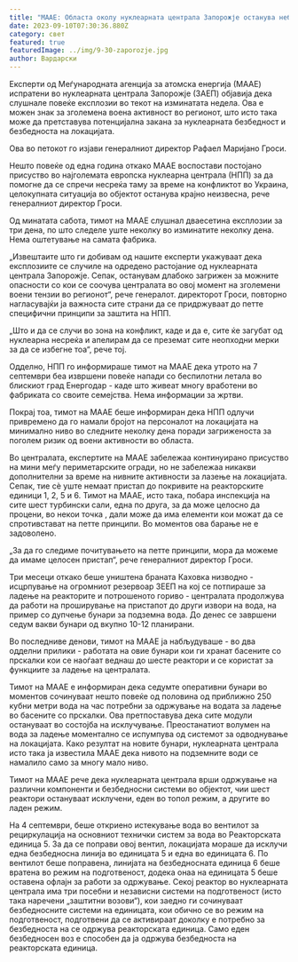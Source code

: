 ```yaml
---
title: "МААЕ: Областа околу нуклеарната централа Запорожје останува небезбедна"
date: 2023-09-10T07:30:36.880Z
category: свет
featured: true
featuredImage: ../img/9-30-zaporozje.jpg
author: Вардарски
---
```

Експерти од Меѓународната агенција за атомска енергија (МААЕ) испратени во нуклеарната централа Запорожје (ЗАЕП) објавија дека слушнале повеќе експлозии во текот на изминатата недела. Ова е можен знак за зголемена воена активност во регионот, што исто така може да претставува потенцијална закана за нуклеарната безбедност и безбедноста на локацијата.

Ова во петокот го изјави генералниот директор Рафаел Маријано Гроси.

Нешто повеќе од една година откако МААЕ воспостави постојано присуство во најголемата европска нуклеарна централа (НПП) за да помогне да се спречи несреќа таму за време на конфликтот во Украина, целокупната ситуација во објектот останува крајно неизвесна, рече генералниот директор Гроси.

Од минатата сабота, тимот на МААЕ слушнал дваесетина експлозии за три дена, по што следеле уште неколку во изминатите неколку дена. Нема оштетување на самата фабрика.

„Извештаите што ги добивам од нашите експерти укажуваат дека експлозиите се случиле на одредено растојание од нуклеарната централа Запорожје. Сепак, останувам длабоко загрижен за можните опасности со кои се соочува централата во овој момент на зголемени воени тензии во регионот“, рече генералот. директорот Гроси, повторно нагласувајќи ја важноста сите страни да се придржуваат до петте специфични принципи за заштита на НПП.

„Што и да се случи во зона на конфликт, каде и да е, сите ќе загубат од нуклеарна несреќа и апелирам да се преземат сите неопходни мерки за да се избегне тоа“, рече тој.

Одделно, НПП го информираше тимот на МААЕ дека утрото на 7 септември беа извршени повеќе напади со беспилотни летала во блискиот град Енергодар - каде што живеат многу вработени во фабриката со своите семејства. Нема информации за жртви.

Покрај тоа, тимот на МААЕ беше информиран дека НПП одлучи привремено да го намали бројот на персоналот на локацијата на минимално ниво во следните неколку дена поради загриженоста за поголем ризик од воени активности во областа.

Во централата, експертите на МААЕ забележаа континуирано присуство на мини меѓу периметарските огради, но не забележаа никакви дополнителни за време на нивните активности за лазење на локацијата. Сепак, тие сè уште немаат пристап до покривите на реакторските единици 1, 2, 5 и 6. Тимот на МААЕ, исто така, побара инспекција на сите шест турбински сали, една по друга, за да може целосно да процени, во некои точка , дали може да има елементи кои можат да се спротивстават на петте принципи. Во моментов ова барање не е задоволено.

„За да го следиме почитувањето на петте принципи, мора да можеме да имаме целосен пристап“, рече генералниот директор Гроси.

Три месеци откако беше уништена браната Каховка низводно - исцрпување на огромниот резервоар ЗЕЕП на кој се потпираше за ладење на реакторите и потрошеното гориво - централата продолжува да работи на проширување на пристапот до други извори на вода, на пример со дупчење бунари за подземна вода. До денес се завршени седум вакви бунари од вкупно 10-12 планирани.

Во последниве денови, тимот на МААЕ ја набљудуваше - во два одделни прилики - работата на овие бунари кои ги хранат басените со прскалки кои се наоѓаат веднаш до шесте реактори и се користат за функциите за ладење на централата.

Тимот на МААЕ е информиран дека седумте оперативни бунари во моментов сочинуваат нешто повеќе од половина од приближно 250 кубни метри вода на час потребни за одржување на водата за ладење во басените со прскалки. Ова претпоставува дека сите модули остануваат во состојба на исклучување. Преостанатиот волумен на вода за ладење моментално се испумпува од системот за одводнување на локацијата. Како резултат на новите бунари, нуклеарната централа исто така ја известила МААЕ дека нивото на подземните води се намалило само за многу мало ниво.

Тимот на МААЕ рече дека нуклеарната централа врши одржување на различни компоненти и безбедносни системи во објектот, чии шест реактори остануваат исклучени, еден во топол режим, а другите во ладен режим.

На 4 септември, беше откриено истекување вода во вентилот за рециркулација на основниот технички систем за вода во Реакторската единица 5. За да се поправи овој вентил, локацијата мораше да исклучи една безбедносна линија во единицата 5 и една во единицата 6. По вентилот беше поправена, линијата на безбедносната единица 6 беше вратена во режим на подготвеност, додека онаа на единицата 5 беше оставена офлајн за работи за одржување. Секој реактор во нуклеарната централа има три посебни и независни системи на подготвеност (исто така наречени „заштитни возови“), кои заедно ги сочинуваат безбедносните системи на единицата, кои обично се во режим на подготвеност, подготвени да се активираат доколку е потребно за безбедноста на се одржува реакторската единица. Само еден безбедносен воз е способен да ја одржува безбедноста на реакторската единица.